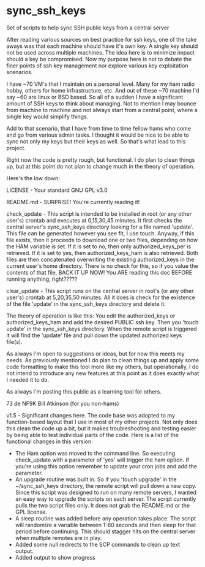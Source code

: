 # sync_ssh_keys
Set of scripts to help sync SSH public keys from a central server

After reading various sources on best practice for ssh keys, one of the take aways was that each machine should have it's own key.  A single key should not be used across multiple machines.  The idea here is to minimize impact should a key be compromised.  Now my purpose here is not to debate the finer points of ssh key management nor explore various key exploitation scenarios.

I have ~70 VM's that I maintain on a personal level.  Many for my ham radio hobby, others for home infrastructure, etc.  And out of these ~70 machine I'd say ~60 are linux or BSD based.  So all of a sudden I have a significant amount of SSH keys to think about managing.  Not to mention I may bounce from machine to machine and not always start from a central point, where a single key would simplify things.

Add to that scenario, that I have from time to time fellow hams who come and go from various admin tasks.  I thought it would be nice to be able to sync not only my keys but their keys as well.  So that's what lead to this project.

Right now the code is pretty rough, but functional.  I do plan to clean things up, but at this point do not plan to change much in the theory of operation.

Here's the low down:

LICENSE - Your standard GNU GPL v3.0

README.md - SURPRISE!  You're currently reading it!

check_update - This script is intended to be installed in root (or any other user's) crontab and executes at 0,15,30,45 minutes.  It first checks the central server's sync_ssh_keys directory looking for a file named 'update'.  This file can be generated however you see fit, I use touch.  Anyway, if this file exists, then it proceeds to download one or two files, depending on how the HAM variable is set.  If it is set to no, then only authorized_keys_per is retrieved.  If it is set to yes, then authorized_keys_ham is also retrieved.  Both files are then concatenated overwriting the existing authorized_keys in the current user's home directory.  There is no check for this, so if you value the contents of that file, BACK IT UP NOW!  You ARE reading this doc BEFORE running anything, right?????

clear_update - This script runs on the central server in root's (or any other user's) crontab at 5,20,35,50 minutes.  All it does is check for the existence of the file 'update' in the sync_ssh_keys directory and delete it.

The theory of operation is like this:  You edit the authorized_keys or authorized_keys_ham and add the desired PUBLIC ssh key.  Then you 'touch update' in the sync_ssh_keys directory.  When the remote script is triggered it will find the 'update' file and pull down the updated authorized keys file(s).

As always I'm open to suggestions or ideas, but for now this meets my needs.  As previously mentioned I do plan to clean things up and apply some code formatting to make this tool more like my others, but operationally, I do not intend to introduce any new features at this point as it does exactly what I needed it to do.

As always I'm posting this public as a learning tool for others.

73 de NF9K
Bill Atkinson (for you non-hams)

v1.5 - Significant changes here.  The code base was adopted to my function-based layout that I use in most of my other projects.  Not only does this clean the code up a bit, but it makes troubleshooting and testing easier by being able to test individual parts of the code.  Here is a list of the functional changes in this version:
 * The Ham option was moved to the command line.  So executing check_update with a parameter of 'yes' will trigger the ham option.  If you're using this option remember to update your cron jobs and add the parameter.
 * An upgrade routine was built in.  So if you 'touch upgrade' in the ~/sync_ssh_keys directory, the remote script will pull down a new copy.  Since this script was designed to run on many remote servers, I wanted an easy way to upgrade the scripts on each server.  The script currently pulls the two script files only.  It does not grab the README.md or the GPL license.
 * A sleep routine was added before any operation takes place.  The script will randomize a variable between 1-60 seconds and then sleep for that period before continuing.  This should stagger hits on the central server when multiple remotes are in play.
 * Added some null redirects to the SCP commands to clean up text output.
 * Added output to show progress
